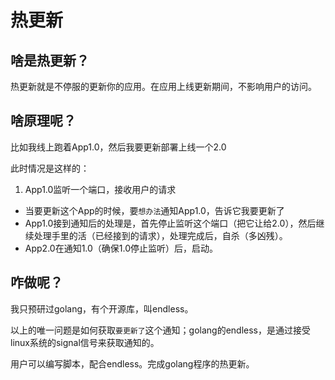 # 热更新

## 啥是热更新？

热更新就是不停服的更新你的应用。在应用上线更新期间，不影响用户的访问。

## 啥原理呢？
比如我线上跑着App1.0，然后我要更新部署上线一个2.0

此时情况是这样的：

1. App1.0监听一个端口，接收用户的请求
* 当要更新这个App的时候，要`想办法`通知App1.0，告诉它我要更新了
* App1.0接到通知后的处理是，首先停止监听这个端口（把它让给2.0），然后继续处理手里的活（已经接到的请求），处理完成后，自杀（多凶残）。
* App2.0在通知1.0（确保1.0停止监听）后，启动。

## 咋做呢？

我只预研过golang，有个开源库，叫endless。

以上的唯一问题是如何获取`要更新了`这个通知；golang的endless，是通过接受linux系统的signal信号来获取通知的。

用户可以编写脚本，配合endless。完成golang程序的热更新。

